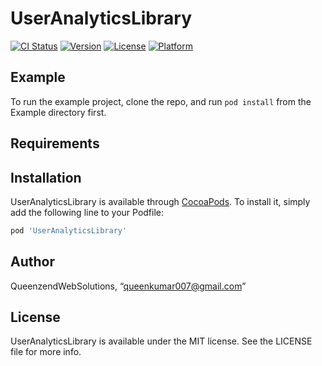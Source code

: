 # UserAnalyticsLibrary

[![CI Status](https://img.shields.io/travis/QueenzendWebSolutions/UserAnalyticsLibrary.svg?style=flat)](https://travis-ci.org/QueenzendWebSolutions/UserAnalyticsLibrary)
[![Version](https://img.shields.io/cocoapods/v/UserAnalyticsLibrary.svg?style=flat)](https://cocoapods.org/pods/UserAnalyticsLibrary)
[![License](https://img.shields.io/cocoapods/l/UserAnalyticsLibrary.svg?style=flat)](https://cocoapods.org/pods/UserAnalyticsLibrary)
[![Platform](https://img.shields.io/cocoapods/p/UserAnalyticsLibrary.svg?style=flat)](https://cocoapods.org/pods/UserAnalyticsLibrary)

## Example

To run the example project, clone the repo, and run `pod install` from the Example directory first.

## Requirements

## Installation

UserAnalyticsLibrary is available through [CocoaPods](https://cocoapods.org). To install
it, simply add the following line to your Podfile:

```ruby
pod 'UserAnalyticsLibrary'
```

## Author

QueenzendWebSolutions, “queenkumar007@gmail.com”

## License

UserAnalyticsLibrary is available under the MIT license. See the LICENSE file for more info.
